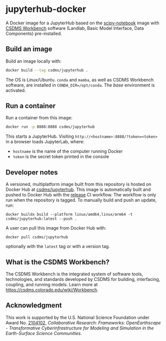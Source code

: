 <!-- Links -->
[scipy-notebook]: https://jupyter-docker-stacks.readthedocs.io/en/latest/using/selecting.html#jupyter-scipy-notebook
[csdms-workbench]: https://csdms.colorado.edu/wiki/Workbench

# jupyterhub-docker

A Docker image for a JupyterHub
based on the [scipy-notebook][scipy-notebook] image
with [CSDMS Workbench][csdms-workbench] software
(Landlab, Basic Model Interface, Data Components) pre-installed.

## Build an image

Build an image locally with:
```sh
docker build --tag csdms/jupyterhub .
```
The OS is Linux/Ubuntu.
`conda` and `mamba`, as well as CSDMS Workbench software, are installed in `CONDA_DIR=/opt/conda`.
The *base* environment is activated.

## Run a container

Run a container from this image:
```sh
docker run -p 8888:8888 csdms/jupyterhub
```
This starts a JupyterHub.
Visiting `http://<hostname>:8888/?token=<token>` in a browser loads JupyterLab, where:

* `hostname` is the name of the computer running Docker
* `token` is the secret token printed in the console

## Developer notes

A versioned, multiplatform image built from this repository is hosted on Docker Hub
at [csdms/jupyterhub](https://hub.docker.com/repository/docker/csdms/jupyterhub/).
This image is automatically built and pushed to Docker Hub
with the [release](./.github/workflows/release.yml) CI workflow.
The workflow is only run when the repository is tagged.
To manually build and push an update, run:
```
docker buildx build --platform linux/amd64,linux/arm64 -t csdms/jupyterhub:latest --push .
```
A user can pull this image from Docker Hub with:
```
docker pull csdms/jupyterhub
```
optionally with the `latest` tag or with a version tag.

## What is the CSDMS Workbench?

The CSDMS Workbench is the integrated system of software tools, technologies, and standards developed by CSDMS for building, interfacing, coupling, and running models.
Learn more at https://csdms.colorado.edu/wiki/Workbench.

## Acknowledgment

This work is supported by the U.S. National Science Foundation under Award No. [2104102](https://www.nsf.gov/awardsearch/showAward?AWD_ID=2104102), *Collaborative Research: Frameworks: OpenEarthscape - Transformative Cyberinfrastructure for Modeling and Simulation in the Earth-Surface Science Communities*.
